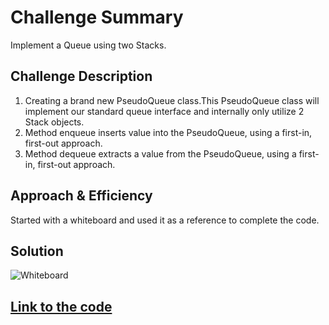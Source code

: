 # Challenge Summary
Implement a Queue using two Stacks.

## Challenge Description
1. Creating a brand new PseudoQueue class.This PseudoQueue class will implement our standard queue interface and internally only utilize 2 Stack objects.
2. Method enqueue inserts value into the PseudoQueue, using a first-in, first-out approach.
3. Method dequeue extracts a value from the PseudoQueue, using a first-in, first-out approach.

## Approach & Efficiency
Started with a whiteboard and used it as a reference to complete the code.

## Solution
![Whiteboard]() <br/>

## [Link to the code](https://github.com/kushshrestha01/data-structures-and-algorithms/blob/master/401-code-challenges/src/main/java/queueWithStacks/PseudoQueue.java)
